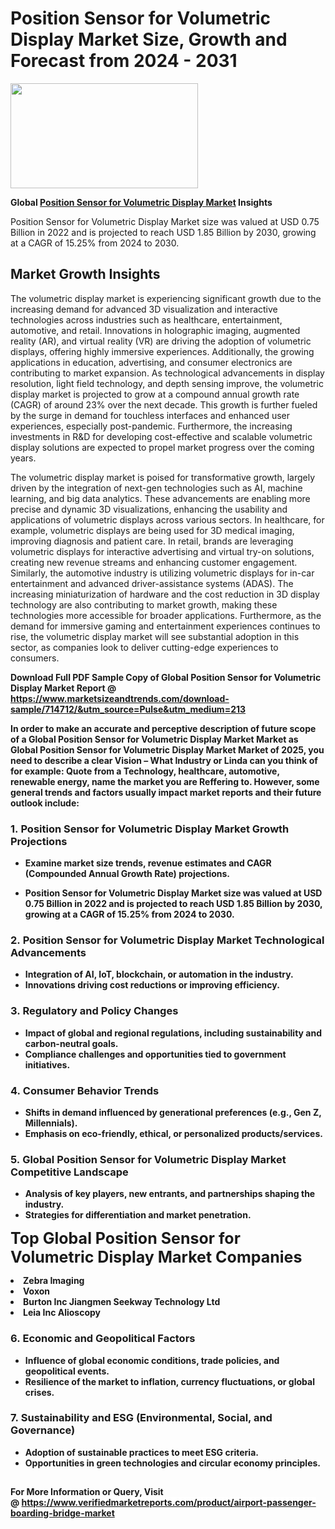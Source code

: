 <H1>Position Sensor for Volumetric Display Market Size, Growth and Forecast from 2024 - 2031</H1><img class="aligncenter size-medium wp-image-584254" src="https://thirdeyenews.in/wp-content/uploads/2024/09/Global-Market-Research-300x168.jpeg" alt="" width="300" height="168" /><p><strong>Global&nbsp;<a href="https://www.marketsizeandtrends.com/download-sample/714712/&amp;utm_source=Pulse&amp;utm_medium=213">Position Sensor for Volumetric Display Market</a> Insights</strong></p><p>Position Sensor for Volumetric Display Market size was valued at USD 0.75 Billion in 2022 and is projected to reach USD 1.85 Billion by 2030, growing at a CAGR of 15.25% from 2024 to 2030.</p><p><h2>Market Growth Insights</h2> <p>The volumetric display market is experiencing significant growth due to the increasing demand for advanced 3D visualization and interactive technologies across industries such as healthcare, entertainment, automotive, and retail. Innovations in holographic imaging, augmented reality (AR), and virtual reality (VR) are driving the adoption of volumetric displays, offering highly immersive experiences. Additionally, the growing applications in education, advertising, and consumer electronics are contributing to market expansion. As technological advancements in display resolution, light field technology, and depth sensing improve, the volumetric display market is projected to grow at a compound annual growth rate (CAGR) of around 23% over the next decade. This growth is further fueled by the surge in demand for touchless interfaces and enhanced user experiences, especially post-pandemic. Furthermore, the increasing investments in R&D for developing cost-effective and scalable volumetric display solutions are expected to propel market progress over the coming years.</p> <p><strong></strong></p> <p>The volumetric display market is poised for transformative growth, largely driven by the integration of next-gen technologies such as AI, machine learning, and big data analytics. These advancements are enabling more precise and dynamic 3D visualizations, enhancing the usability and applications of volumetric displays across various sectors. In healthcare, for example, volumetric displays are being used for 3D medical imaging, improving diagnosis and patient care. In retail, brands are leveraging volumetric displays for interactive advertising and virtual try-on solutions, creating new revenue streams and enhancing customer engagement. Similarly, the automotive industry is utilizing volumetric displays for in-car entertainment and advanced driver-assistance systems (ADAS). The increasing miniaturization of hardware and the cost reduction in 3D display technology are also contributing to market growth, making these technologies more accessible for broader applications. Furthermore, as the demand for immersive gaming and entertainment experiences continues to rise, the volumetric display market will see substantial adoption in this sector, as companies look to deliver cutting-edge experiences to consumers.</p> <p><strong></p><p><span class=""><strong>Download Full PDF Sample Copy of Global Position Sensor for Volumetric Display Market Report</strong> @ <a href="https://www.marketsizeandtrends.com/download-sample/714712/&amp;utm_source=Pulse&amp;utm_medium=213" target="_blank">https://www.marketsizeandtrends.com/download-sample/714712/&amp;utm_source=Pulse&amp;utm_medium=213</a></span></p><p>In order to make an accurate and perceptive description of future scope of a Global&nbsp;Position Sensor for Volumetric Display Market Market as Global&nbsp;Position Sensor for Volumetric Display Market Market of 2025, you need to describe a clear Vision &ndash; What Industry or Linda can you think of for example: Quote from a Technology, healthcare, automotive, renewable energy, name the market you are Reffering to. However, some general trends and factors usually impact market reports and their future outlook include:</p><h3>1.&nbsp;<strong>Position Sensor for Volumetric Display Market Growth Projections</strong></h3><ul><li>Examine market size trends, revenue estimates and CAGR (Compounded Annual Growth Rate) projections.</li><li><p>Position Sensor for Volumetric Display Market size was valued at USD 0.75 Billion in 2022 and is projected to reach USD 1.85 Billion by 2030, growing at a CAGR of 15.25% from 2024 to 2030.</p></li></ul><h3>2.&nbsp;<strong>Position Sensor for Volumetric Display Market Technological Advancements</strong></h3><ul><li>Integration of AI, IoT, blockchain, or automation in the industry.</li><li>Innovations driving cost reductions or improving efficiency.</li></ul><h3>3.&nbsp;<strong>Regulatory and Policy Changes</strong></h3><ul><li>Impact of global and regional regulations, including sustainability and carbon-neutral goals.</li><li>Compliance challenges and opportunities tied to government initiatives.</li></ul><h3>4.&nbsp;<strong>Consumer Behavior Trends</strong></h3><ul><li>Shifts in demand influenced by generational preferences (e.g., Gen Z, Millennials).</li><li>Emphasis on eco-friendly, ethical, or personalized products/services.</li></ul><h3>5.&nbsp;<strong>Global Position Sensor for Volumetric Display Market Competitive Landscape</strong></h3><ul><li>Analysis of key players, new entrants, and partnerships shaping the industry.</li><li>Strategies for differentiation and market penetration.</li></ul><p data-pm-slice="1 1 []"><span style="color: inherit; font-family: inherit; font-size: 25px;">Top Global Position Sensor for Volumetric Display Market Companies</span></p><div class="" data-test-id=""><p><li>Zebra Imaging</li><li> Voxon</li><li> Burton Inc Jiangmen Seekway Technology Ltd</li><li> Leia Inc Alioscopy</li></p></div><h3>6.&nbsp;<strong>Economic and Geopolitical Factors</strong></h3><ul><li>Influence of global economic conditions, trade policies, and geopolitical events.</li><li>Resilience of the market to inflation, currency fluctuations, or global crises.</li></ul><h3>7.&nbsp;<strong>Sustainability and ESG (Environmental, Social, and Governance)</strong></h3><ul><li>Adoption of sustainable practices to meet ESG criteria.</li><li>Opportunities in green technologies and circular economy principles.</li></ul><h2><strong style="font-size: 14px;">For More Information or Query, Visit @&nbsp;</strong><a style="background-color: #ffffff; font-size: 14px;" href="https://www.marketsizeandtrends.com/report/position-sensor-for-volumetric-display-market/" target="_blank">https://www.verifiedmarketreports.com/product/airport-passenger-boarding-bridge-market</a></h2>
